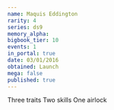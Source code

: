 ```yaml
---
name: Maquis Eddington
rarity: 4
series: ds9
memory_alpha:
bigbook_tier: 10
events: 1
in_portal: true
date: 03/01/2016
obtained: Launch
mega: false
published: true
---
```


Three traits
Two skills
One airlock
